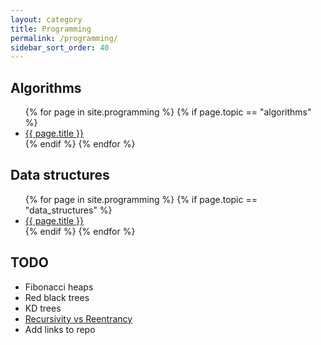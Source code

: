 ```yaml
---
layout: category
title: Programming
permalink: /programming/
sidebar_sort_order: 40
---
```

<h2>Algorithms</h2>
<ul>
  {% for page in site.programming %}
    {% if page.topic == "algorithms" %}
      <li>
        <a href="{{ page.url }}">{{ page.title }}</a>
      </li>
    {% endif %}
  {% endfor %}
</ul>


<h2>Data structures</h2>
<ul>
  {% for page in site.programming %}
    {% if page.topic == "data_structures" %}
      <li>
        <a href="{{ page.url }}">{{ page.title }}</a>
      </li>
    {% endif %}
  {% endfor %}
</ul>


## TODO
* Fibonacci heaps
* Red black trees
* KD trees
* [Recursivity vs Reentrancy](https://fr.wikipedia.org/wiki/R%C3%A9entrance)
* Add links to repo
